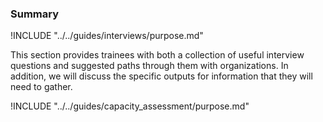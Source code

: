 ### Summary

!INCLUDE "../../guides/interviews/purpose.md"

This section provides trainees with both a collection of useful interview questions and suggested paths through them with organizations.  In addition, we will discuss the specific outputs for information that they will need to gather.

!INCLUDE "../../guides/capacity_assessment/purpose.md"
